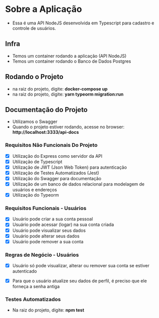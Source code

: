 # Sobre a Aplicação
- Essa é uma API NodeJS desenvolvida em Typescript para cadastro e controle de usuários.  

## Infra
- Temos um container rodando a aplicação (API NodeJS)
- Temos um container rodando o Banco de Dados Postgres

## Rodando o Projeto
- na raiz do projeto, digite: **docker-compose up**
- na raiz do projeto, digite: **yarn typeorm migration:run**

## Documentação do Projeto
- Utilizamos o Swagger 
- Quando o projeto estiver rodando, acesse no browser: **http://localhost:3333/api-docs** 

### Requisitos Não Funcionais Do Projeto
- [x] Utilização do Express como servidor da API
- [x] Utilização de Typescript
- [x] Utilização de JWT (Json Web Token) para autenticação
- [x] Utilização de Testes Automatizados (Jest)
- [x] Utilização do Swagger para documentação
- [x] Utilização de um banco de dados relacional para modelagem de usuários e endereços
- [x] Utilização do Typeorm

### Requisitos Funcionais - Usuários
- [x] Usuário pode criar a sua conta pessoal
- [x] Usuário pode acessar (logar) na sua conta criada
- [x] Usuário pode visualizar seus dados
- [x] Usuário pode alterar seus dados
- [x] Usuário pode remover a sua conta

### Regras de Negócio - Usuários
- [x] Usuário só pode visualizar, alterar ou remover sua conta se estiver autenticado
- [x] Para que o usuário atualize seu dados de perfil, é preciso que ele forneça a senha antiga


### Testes Automatizados
- Na raiz do projeto, digite: **npm test**

